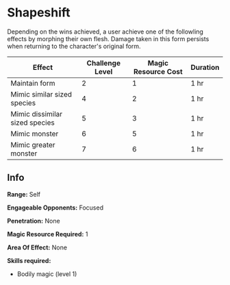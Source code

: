 # Shapeshift

Depending on the wins achieved, a user achieve one of the followling effects by morphing their own flesh. Damage taken in this form persists when returning to the character's original form.

| Effect                         | Challenge Level | Magic Resource Cost | Duration |
| ------------------------------ | --------------- | ------------------- | -------- |
| Maintain form                  | 2               | 1                   | 1 hr     |
| Mimic similar sized species    | 4               | 2                   | 1 hr     |
| Mimic dissimilar sized species | 5               | 3                   | 1 hr     |
| Mimic monster                  | 6               | 5                   | 1 hr     |
| Mimic greater monster          | 7               | 6                   | 1 hr     |

## Info

**Range:** Self

**Engageable Opponents:** Focused

**Penetration:** None

**Magic Resource Required:** 1

**Area Of Effect:** None

**Skills required:**

- Bodily magic (level 1)
